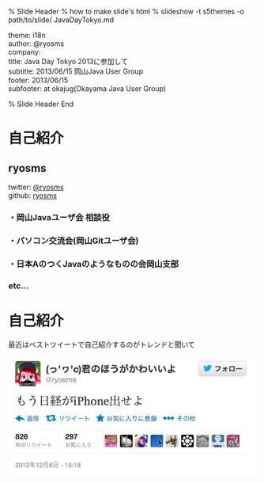 % Slide Header
% how to make slide's html
% slideshow -t s5themes -o path/to/slide/ JavaDayTokyo.md

theme: i18n  
author: @ryosms  
company:  
title: Java Day Tokyo 2013に参加して  
subtitle: 2013/06/15 岡山Java User Group  
footer: 2013/06/15  
subfooter: at okajug(Okayama Java User Group)  

% Slide Header End

# 自己紹介

## ryosms

twitter: [@ryosms](https://twitter.com/ryosms)  
github: [ryosms](https://github.com/ryosms)

### ・岡山Javaユーザ会 相談役

### ・パソコン交流会(岡山Gitユーザ会)

### ・日本AのつくJavaのようなものの会岡山支部

### etc…

# 自己紹介

最近はベストツイートで自己紹介するのがトレンドと聞いて

[![](./images/best_tweet.png)](https://twitter.com/ryosms/status/276828102217310209)

